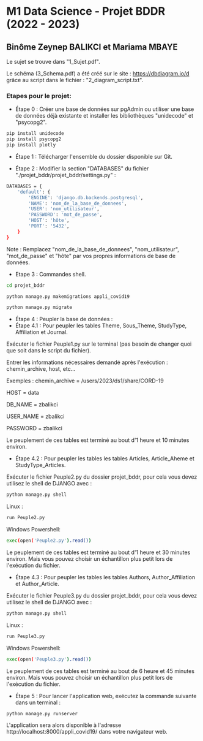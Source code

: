 # M1 Data Science - Projet BDDR (2022 - 2023)

## Binôme Zeynep BALIKCI et Mariama MBAYE


Le sujet se trouve dans "1_Sujet.pdf".

Le schéma (3_Schema.pdf) a été créé sur le site : https://dbdiagram.io/d grâce au script dans le fichier : "2_diagram_script.txt".

### Etapes pour le projet:

- Étape 0 : Créer une base de données sur pgAdmin ou utiliser une base de données déjà existante et installer les bibliothèques "unidecode" et "psycopg2".

```bash
pip install unidecode
pip install psycopg2
pip install plotly
```

- Étape 1 : Télécharger l'ensemble du dossier disponible sur Git.

- Étape 2 : Modifier la section "DATABASES" du fichier "./projet_bddr/projet_bddr/settings.py" :
```bash
DATABASES = {
    'default': {
        'ENGINE': 'django.db.backends.postgresql',
        'NAME': 'nom_de_la_base_de_donnees',
        'USER': 'nom_utilisateur',
        'PASSWORD': 'mot_de_passe',
        'HOST': 'hôte',
        'PORT': '5432',
    }
}
```
Note : Remplacez "nom_de_la_base_de_donnees", "nom_utilisateur", "mot_de_passe" et "hôte" par vos propres informations de base de données.

- Etape 3 : Commandes shell.
```bash
cd projet_bddr
```
```bash
python manage.py makemigrations appli_covid19
```
```bash
python manage.py migrate
```

- Étape 4 : Peupler la base de données :
- Étape 4.1 : Pour peupler les tables Theme, Sous_Theme, StudyType, Affiliation et Journal.

Exécuter le fichier Peuple1.py sur le terminal (pas besoin de changer quoi que soit dans le script du fichier).

Entrer les informations nécessaires demandé après l'exécution : chemin_archive, host, etc...

Exemples : chemin_archive = /users/2023/ds1/share/CORD-19

HOST = data

DB_NAME = zbalikci

USER_NAME = zbalikci 

PASSWORD = zbalikci

Le peuplement de ces tables est terminé au bout d'1 heure et 10 minutes environ.

- Étape 4.2 : Pour peupler les tables les tables Articles, Article_Aheme et StudyType_Articles.

Exécuter le fichier Peuple2.py du dossier projet_bddr, pour cela vous devez utilisez le shell de DJANGO avec : 

```bash
python manage.py shell
```
Linux :
```bash
run Peuple2.py
```
Windows Powershell:
```bash
exec(open('Peuple2.py').read())
```
Le peuplement de ces tables est terminé au bout d'1 heure et 30 minutes environ. Mais vous pouvez choisir un échantillon plus petit lors de l'exécution du fichier.

- Étape 4.3 : Pour peupler les tables les tables Authors, Author_Affiliation et Author_Article.

Exécuter le fichier Peuple3.py du dossier projet_bddr, pour cela vous devez utilisez le shell de DJANGO avec :  
```bash
python manage.py shell
```
Linux :
```bash
run Peuple3.py
```
Windows Powershell:
```bash
exec(open('Peuple3.py').read())
```
Le peuplement de ces tables est terminé au bout de 6 heure et 45 minutes environ. Mais vous pouvez choisir un échantillon plus petit lors de l'exécution du fichier.

- Étape 5 : Pour lancer l'application web, exécutez la commande suivante dans un terminal : 
```bash
python manage.py runserver
```
L'application sera alors disponible à l'adresse http://localhost:8000/appli_covid19/ dans votre navigateur web.
